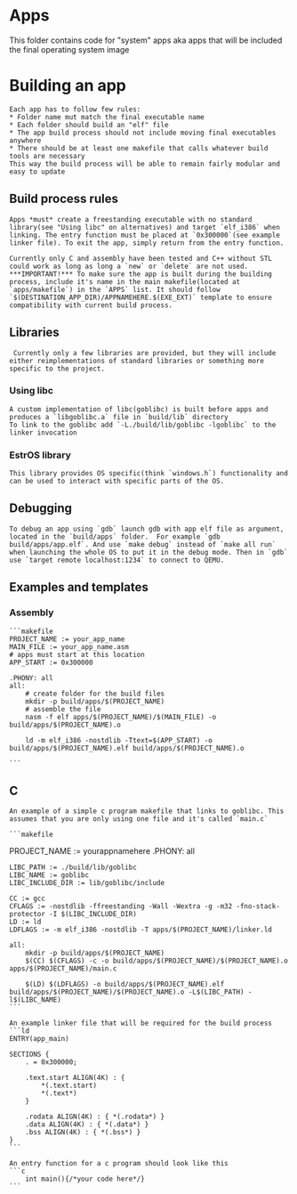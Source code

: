 # Apps
This folder contains code for "system" apps aka apps that will be included the final operating system image

# Building an app
    Each app has to follow few rules:
    * Folder name mut match the final executable name
    * Each folder should build an "elf" file
    * The app build process should not include moving final executables anywhere
    * There should be at least one makefile that calls whatever build tools are necessary 
    This way the build process will be able to remain fairly modular and easy to update
## Build process rules
    Apps *must* create a freestanding executable with no standard library(see "Using libc" on alternatives) and target `elf_i386` when linking. The entry function must be placed at `0x300000`(see example linker file). To exit the app, simply return from the entry function.
    
    Currently only C and assembly have been tested and C++ without STL could work as long as long a `new` or `delete` are not used. 
    ***IMPORTANT!*** To make sure the app is built during the building process, include it's name in the main makefile(located at `apps/makefile`) in the `APPS` list. It should follow `$(DESTINATION_APP_DIR)/APPNAMEHERE.$(EXE_EXT)` template to ensure compatibility with current build process.
## Libraries
     Currently only a few libraries are provided, but they will include either reimplementations of standard libraries or something more specific to the project.
### Using libc
    A custom implementation of libc(goblibc) is built before apps and produces a `libgoblibc.a` file in `build/lib` directory
    To link to the goblibc add `-L./build/lib/goblibc -lgoblibc` to the linker invocation
### EstrOS library
    This library provides OS specific(think `windows.h`) functionality and can be used to interact with specific parts of the OS.
## Debugging
    To debug an app using `gdb` launch gdb with app elf file as argument, located in the `build/apps` folder.  For example `gdb build/apps/app.elf`. And use `make debug` instead of `make all run` when launching the whole OS to put it in the debug mode. Then in `gdb` use `target remote localhost:1234` to connect to QEMU.
## Examples and templates
### Assembly

    ```makefile
    PROJECT_NAME := your_app_name
    MAIN_FILE := your_app_name.asm
    # apps must start at this location
    APP_START := 0x300000

    .PHONY: all
    all:
        # create folder for the build files
        mkdir -p build/apps/$(PROJECT_NAME)
        # assemble the file
        nasm -f elf apps/$(PROJECT_NAME)/$(MAIN_FILE) -o build/apps/$(PROJECT_NAME).o

        ld -m elf_i386 -nostdlib -Ttext=$(APP_START) -o build/apps/$(PROJECT_NAME).elf build/apps/$(PROJECT_NAME).o

    ```
## C
    An example of a simple c program makefile that links to goblibc. This assumes that you are only using one file and it's called `main.c`

    ```makefile

   PROJECT_NAME := yourappnamehere
    .PHONY: all

    LIBC_PATH := ./build/lib/goblibc
    LIBC_NAME := goblibc
    LIBC_INCLUDE_DIR := lib/goblibc/include

    CC := gcc
    CFLAGS := -nostdlib -ffreestanding -Wall -Wextra -g -m32 -fno-stack-protector -I $(LIBC_INCLUDE_DIR)
    LD := ld
    LDFLAGS := -m elf_i386 -nostdlib -T apps/$(PROJECT_NAME)/linker.ld

    all:
        mkdir -p build/apps/$(PROJECT_NAME)
        $(CC) $(CFLAGS) -c -o build/apps/$(PROJECT_NAME)/$(PROJECT_NAME).o apps/$(PROJECT_NAME)/main.c

        $(LD) $(LDFLAGS) -o build/apps/$(PROJECT_NAME).elf build/apps/$(PROJECT_NAME)/$(PROJECT_NAME).o -L$(LIBC_PATH) -l$(LIBC_NAME)
    ```

    An example linker file that will be required for the build process
    ```ld
    ENTRY(app_main)

    SECTIONS {
        . = 0x300000;

        .text.start ALIGN(4K) : {
            *(.text.start)
            *(.text*)
        }

        .rodata ALIGN(4K) : { *(.rodata*) }
        .data ALIGN(4K) : { *(.data*) }
        .bss ALIGN(4K) : { *(.bss*) }
    }
    ```

    An entry function for a c program should look like this
    ```c
        int main(){/*your code here*/}
    ```
